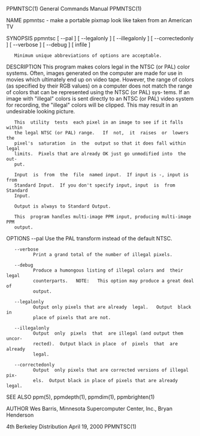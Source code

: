 PPMNTSC(1)                 General Commands Manual                 PPMNTSC(1)

NAME
       ppmntsc - make a portable pixmap look like taken from an American TV

SYNOPSIS
       ppmntsc  [ --pal ] [ --legalonly ] [ --illegalonly ] [ --correctedonly
       ] [ --verbose ] [ --debug ] [ infile ]

       Minimum unique abbreviations of options are acceptable.

DESCRIPTION
       This program makes colors legal in the NTSC (or  PAL)  color  systems.
       Often,  images  generated  on  the computer are made for use in movies
       which ultimately end up on video tape.  However, the range  of  colors
       (as  specified  by  their RGB values) on a computer does not match the
       range of colors that can be represented using the NTSC (or  PAL)  sys‐
       tems.   If  an image with "illegal" colors is sent directly to an NTSC
       (or PAL) video system for recording,  the  "illegal"  colors  will  be
       clipped.  This may result in an undesirable looking picture.

       This  utility  tests  each pixel in an image to see if it falls within
       the legal NTSC (or PAL) range.   If  not,  it  raises  or  lowers  the
       pixel's  saturation  in  the  output so that it does fall within legal
       limits.  Pixels that are already OK just go unmodified into  the  out‐
       put.

       Input  is  from  the  file  named input.  If input is -, input is from
       Standard Input.  If you don't specify input, input  is  from  Standard
       Input.

       Output is always to Standard Output.

       This  program handles multi-image PPM input, producing multi-image PPM
       output.

OPTIONS
       --pal  Use the PAL transform instead of the default NTSC.

       --verbose
              Print a grand total of the number of illegal pixels.

       --debug
              Produce a humongous listing of illegal colors and  their  legal
              counterparts.   NOTE:   This option may produce a great deal of
              output.

       --legalonly
              Output only pixels that are already  legal.   Output  black  in
              place of pixels that are not.

       --illegalonly
              Output  only  pixels  that  are illegal (and output them uncor‐
              rected).  Output black in place  of  pixels  that  are  already
              legal.

       --correctedonly
              Output  only pixels that are corrected versions of illegal pix‐
              els.  Output black in place of pixels that are already legal.

SEE ALSO
       ppm(5), ppmdepth(1), ppmdim(1), ppmbrighten(1)

AUTHOR
       Wes Barris, Minnesota Supercomputer Center, Inc., Bryan Henderson

4th Berkeley Distribution       April 19, 2000                     PPMNTSC(1)
